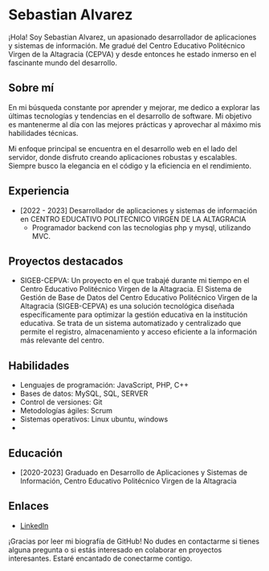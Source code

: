 # Sebastian Alvarez

¡Hola! Soy Sebastian Alvarez, un apasionado desarrollador de aplicaciones y sistemas de información. Me gradué del Centro Educativo Politécnico Virgen de la Altagracia (CEPVA) y desde entonces he estado inmerso en el fascinante mundo del desarrollo.

## Sobre mí

En mi búsqueda constante por aprender y mejorar, me dedico a explorar las últimas tecnologías y tendencias en el desarrollo de software. Mi objetivo es mantenerme al día con las mejores prácticas y aprovechar al máximo mis habilidades técnicas.

Mi enfoque principal se encuentra en el desarrollo web en el lado del servidor, donde disfruto creando aplicaciones robustas y escalables. Siempre busco la elegancia en el código y la eficiencia en el rendimiento.

## Experiencia

- [2022 - 2023] Desarrollador de aplicaciones y sistemas de información en CENTRO EDUCATIVO POLITECNICO VIRGEN DE LA ALTAGRACIA
  - Programador backend con las tecnologias php y mysql, utilizando MVC.

## Proyectos destacados

- SIGEB-CEPVA: Un proyecto en el que trabajé durante mi tiempo en el Centro Educativo Politécnico Virgen de la Altagracia. El Sistema de Gestión de Base de Datos del Centro Educativo Politécnico Virgen de la Altagracia (SIGEB-CEPVA) es una solución tecnológica diseñada específicamente para optimizar la gestión educativa en la institución educativa. Se trata de un sistema automatizado y centralizado que permite el registro, almacenamiento y acceso eficiente a la información más relevante del centro.

## Habilidades

- Lenguajes de programación: JavaScript, PHP, C++
- Bases de datos: MySQL, SQL, SERVER
- Control de versiones: Git
- Metodologías ágiles: Scrum
- Sistemas operativos: Linux ubuntu, windows
- 
## Educación

- [2020-2023] Graduado en Desarrollo de Aplicaciones y Sistemas de Información, Centro Educativo Politécnico Virgen de la Altagracia

## Enlaces

- [LinkedIn](https://www.linkedin.com/in/sebastian-g-alvarez-c-99744b20a/)

¡Gracias por leer mi biografía de GitHub! No dudes en contactarme si tienes alguna pregunta o si estás interesado en colaborar en proyectos interesantes. Estaré encantado de conectarme contigo.
